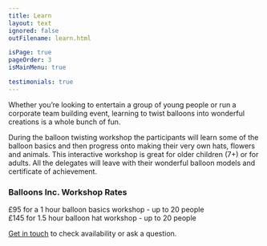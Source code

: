 ```yaml
---
title: Learn
layout: text
ignored: false
outFilename: learn.html

isPage: true
pageOrder: 3
isMainMenu: true

testimonials: true
---
```

Whether you’re looking to entertain a group of young people or run a corporate team building event, learning to twist balloons into wonderful creations is a whole bunch of fun.

During the balloon twisting workshop the participants will learn some of the balloon basics and then progress onto making their very own hats, flowers and animals. This interactive workshop is great for older children (7+) or for adults. All the delegates will leave with their wonderful balloon models and certificate of achievement.

### Balloons Inc. Workshop Rates

£95 for a 1 hour balloon basics workshop - up to 20 people  
£145 for 1.5 hour balloon hat workshop - up to 20 people

[Get in touch](contact.html) to check availability or ask a question.